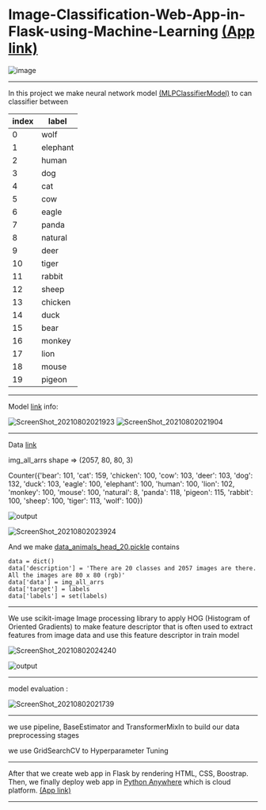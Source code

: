 # Image-Classification-Web-App-in-Flask-using-Machine-Learning [(App link)](http://ahmedatef1610.pythonanywhere.com/)


![image](https://user-images.githubusercontent.com/39852784/127789462-24a84c66-0010-4402-8e69-97dfc8753393.png)

--- 

In this project we make neural network model [(MLPClassifierModel)](https://scikit-learn.org/stable/modules/generated/sklearn.neural_network.MLPClassifier.html) to can classifier between    

| index | label |
| --- | --- |
| 0 | wolf |
| 1 | elephant |
| 2 | human |
| 3 | dog |
| 4 | cat |
| 5 | cow |
| 6 | eagle |
| 7 | panda |
| 8 | natural |
| 9 | deer |
| 10 | tiger |
| 11 | rabbit |
| 12 | sheep |
| 13 | chicken |
| 14 | duck |
| 15 | bear |
| 16 | monkey |
| 17 | lion |
| 18 | mouse |
| 19 | pigeon |



---

Model [link](https://github.com/ahmedatef1610/Image-Classification-Web-App-in-Flask-using-Machine-Learning/blob/master/2-dataprepare-ML-pipeline/MLPClassifierModel_model_best.pickle) info:

![ScreenShot_20210802021923](https://user-images.githubusercontent.com/39852784/127789900-0f7de47d-8ee5-476c-a424-f14ec530b41d.png)
![ScreenShot_20210802021904](https://user-images.githubusercontent.com/39852784/127789935-b68c2e50-f741-467d-8470-3f2434923fa5.png)


---

Data [link](https://drive.google.com/file/d/1ARuq78xZCFgUgxCjuAdTKxyv96S4-3wP/view?usp=sharing)

img_all_arrs shape => (2057, 80, 80, 3)

Counter({'bear': 101,
         'cat': 159,
         'chicken': 100,
         'cow': 103,
         'deer': 103,
         'dog': 132,
         'duck': 103,
         'eagle': 100,
         'elephant': 100,
         'human': 100,
         'lion': 102,
         'monkey': 100,
         'mouse': 100,
         'natural': 8,
         'panda': 118,
         'pigeon': 115,
         'rabbit': 100,
         'sheep': 100,
         'tiger': 113,
         'wolf': 100})

![output](https://user-images.githubusercontent.com/39852784/127790994-7f834d77-6f2d-490a-aae0-a6570ed46173.png)

![ScreenShot_20210802023924](https://user-images.githubusercontent.com/39852784/127790569-9cfe1528-5e2b-47c9-97ca-5205ad055096.png)

And we make [data_animals_head_20.pickle](https://github.com/ahmedatef1610/Image-Classification-Web-App-in-Flask-using-Machine-Learning/blob/master/2-dataprepare-ML-pipeline/data_animals_head_20.pickle) contains 

```
data = dict()
data['description'] = 'There are 20 classes and 2057 images are there. All the images are 80 x 80 (rgb)'
data['data'] = img_all_arrs
data['target'] = labels
data['labels'] = set(labels)
```

---

We use scikit-image Image processing library to apply HOG (Histogram of Oriented Gradients) to make feature descriptor that is often used to extract features from image data and use this feature descriptor in train model 

![ScreenShot_20210802024240](https://user-images.githubusercontent.com/39852784/127790673-d2601854-3a41-4f0c-8845-4478d76f6a85.png)

![output](https://user-images.githubusercontent.com/39852784/127790646-519afcc0-4c6c-4bcd-87ad-dfaff1020d3f.png)


---

model evaluation : 
 
![ScreenShot_20210802021739](https://user-images.githubusercontent.com/39852784/127789875-30d4541b-76cf-4c05-b09c-116cc4506aba.png)

---

we use pipeline, BaseEstimator and TransformerMixIn to build our data preprocessing stages

we use GridSearchCV to Hyperparameter Tuning

---


After that we create web app in Flask by rendering HTML, CSS, Boostrap. Then, we finally deploy web app in [Python Anywhere](https://www.pythonanywhere.com/) which is cloud platform. [(App link)](http://ahmedatef1610.pythonanywhere.com/)


---

